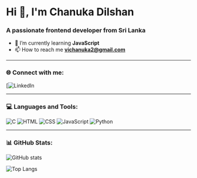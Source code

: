 # Hi 👋, I'm Chanuka Dilshan
### A passionate frontend developer from Sri Lanka

- 🌱 I’m currently learning **JavaScript**
- 📫 How to reach me **vichanuka2@gmail.com**


---

### 🌐 Connect with me:
[![LinkedIn](https://www.linkedin.com/in/chanuka-dilshan-it-uom/)

---

### 💻 Languages and Tools:
![C](https://img.shields.io/badge/C-00599C?style=flat&logo=c&logoColor=white)
![HTML](https://img.shields.io/badge/HTML5-E34F26?style=flat&logo=html5&logoColor=white)
![CSS](https://img.shields.io/badge/CSS3-1572B6?style=flat&logo=css3&logoColor=white)
![JavaScript](https://img.shields.io/badge/JavaScript-323330?style=flat&logo=javascript&logoColor=f7df1e)
![Python](https://img.shields.io/badge/Python-3776AB?style=flat&logo=python&logoColor=white)

---

### 📊 GitHub Stats:
![GitHub stats](https://github-readme-stats.vercel.app/api?username=vichanuka&show_icons=true&theme=tokyonight)

![Top Langs](https://github-readme-stats.vercel.app/api/top-langs/?username=vichanuka&layout=compact&theme=tokyonight)

